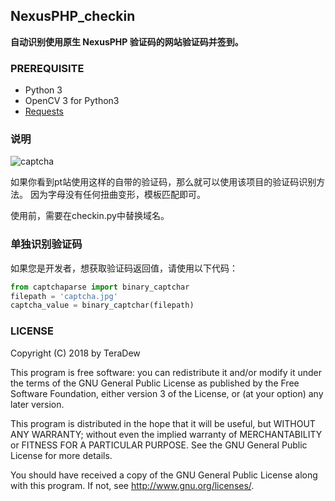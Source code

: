 ## NexusPHP_checkin

__自动识别使用原生 NexusPHP 验证码的网站验证码并签到。__

### PREREQUISITE

* Python 3
* OpenCV 3 for Python3
* [Requests](https://github.com/requests/requests)

### 说明

![captcha](https://ww1.sinaimg.cn/large/005YhI8igy1fvn3kgbfjej3046014a9v)

如果你看到pt站使用这样的自带的验证码，那么就可以使用该项目的验证码识别方法。
因为字母没有任何扭曲变形，模板匹配即可。

使用前，需要在checkin.py中替换域名。

### 单独识别验证码

如果您是开发者，想获取验证码返回值，请使用以下代码：

```python
from captchaparse import binary_captchar
filepath = 'captcha.jpg'
captcha_value = binary_captchar(filepath)
```


### LICENSE

Copyright (C) 2018 by TeraDew

This program is free software: you can redistribute it and/or modify
it under the terms of the GNU General Public License as published by
the Free Software Foundation, either version 3 of the License, or
(at your option) any later version.

This program is distributed in the hope that it will be useful,
but WITHOUT ANY WARRANTY; without even the implied warranty of
MERCHANTABILITY or FITNESS FOR A PARTICULAR PURPOSE.  See the
GNU General Public License for more details.

You should have received a copy of the GNU General Public License
along with this program. If not, see <http://www.gnu.org/licenses/>.
